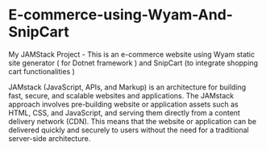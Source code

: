 # E-commerce-using-Wyam-And-SnipCart 
My JAMStack Project - This is an e-commerce website using Wyam static site generator ( for Dotnet framework ) and SnipCart (to integrate shopping cart functionalities )



JAMstack (JavaScript, APIs, and Markup) is an architecture for building fast, secure, and scalable websites and applications. The JAMstack approach involves pre-building website or application assets such as HTML, CSS, and JavaScript, and serving them directly from a content delivery network (CDN). This means that the website or application can be delivered quickly and securely to users without the need for a traditional server-side architecture.
 
